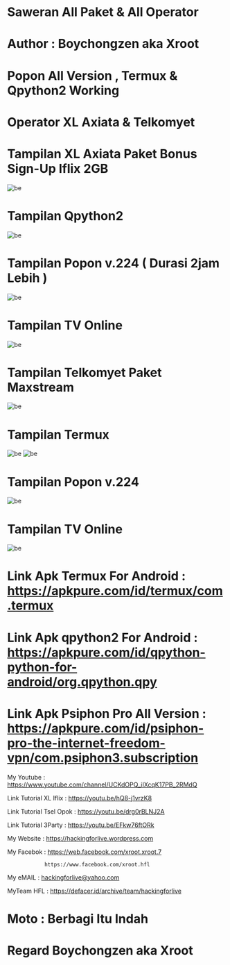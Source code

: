 # Saweran All Paket & All Operator

# Author : Boychongzen aka Xroot

# Popon All Version , Termux & Qpython2 Working

# Operator XL Axiata & Telkomyet

# Tampilan XL Axiata Paket Bonus Sign-Up Iflix 2GB
![be](https://raw.githubusercontent.com/boychongzen18/Scripts2-Android/master/kipli.jpg)
# Tampilan Qpython2
![be](https://raw.githubusercontent.com/boychongzen18/Scripts2-Android/master/qpython.jpg)
# Tampilan Popon v.224 ( Durasi 2jam Lebih )
![be](https://raw.githubusercontent.com/boychongzen18/Scripts2-Android/master/popon1.jpg)
# Tampilan TV Online
![be](https://raw.githubusercontent.com/boychongzen18/Scripts2-Android/master/tv1.jpg)

# Tampilan Telkomyet Paket Maxstream
![be](https://raw.githubusercontent.com/boychongzen18/Scripts2-Android/master/tsel.jpg)
# Tampilan Termux 
![be](https://raw.githubusercontent.com/boychongzen18/Scripts2-Android/master/tremos.jpg)
![be](https://raw.githubusercontent.com/boychongzen18/Scripts2-Android/master/tremos1.jpg)
# Tampilan Popon v.224 
![be](https://raw.githubusercontent.com/boychongzen18/Scripts2-Android/master/popon.jpg)
# Tampilan TV Online
![be](https://raw.githubusercontent.com/boychongzen18/Scripts2-Android/master/tv.jpg)

# Link Apk Termux For Android : https://apkpure.com/id/termux/com.termux

# Link Apk qpython2 For Android : https://apkpure.com/id/qpython-python-for-android/org.qpython.qpy

# Link Apk Psiphon Pro All Version : https://apkpure.com/id/psiphon-pro-the-internet-freedom-vpn/com.psiphon3.subscription

My Youtube    : https://www.youtube.com/channel/UCKdOPQ_iIXcqK17PB_2RMdQ

Link Tutorial XL Iflix  : https://youtu.be/hQ8-j1vrzK8

Link Tutorial Tsel Opok : https://youtu.be/drg0rBLNJ2A

Link Tutorial 3Party    : https://youtu.be/EFkw76ftORk

My Website    : https://hackingforlive.wordpress.com

My Facebok    : https://web.facebook.com/xroot.xroot.7

                https://www.facebook.com/xroot.hfl

My eMAIL      : hackingforlive@yahoo.com

MyTeam HFL    : https://defacer.id/archive/team/hackingforlive

# Moto : Berbagi Itu Indah

# Regard Boychongzen aka Xroot
